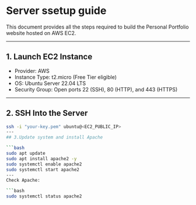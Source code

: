 # Server ssetup guide
This document provides all the steps required to build the Personal Portfolio website hosted on AWS EC2.

---
## 1. Launch EC2 Instance

- Provider: AWS
- Instance Type: t2.micro (Free Tier eligible)
- OS: Ubuntu Server 22.04 LTS
- Security Group: Open ports 22 (SSH), 80 (HTTP), and 443 (HTTPS)

---

## 2. SSH Into the Server

```bash
ssh -i "your-key.pem" ubuntu@<EC2_PUBLIC_IP>
---
## 3.Update system and install Apache

```bash 
sudo apt update
sudo apt install apache2 -y
sudo systemctl enable apache2
sudo systemctl start apache2
---
Check Apache:

```bash
sudo systemctl status apache2


